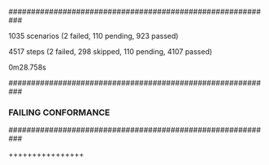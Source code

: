 
###########################################################

1035 scenarios (2 failed, 110 pending, 923 passed)

4517 steps (2 failed, 298 skipped, 110 pending, 4107 passed)

0m28.758s

###########################################################
### FAILING CONFORMANCE
###########################################################



++++++++++++++++
